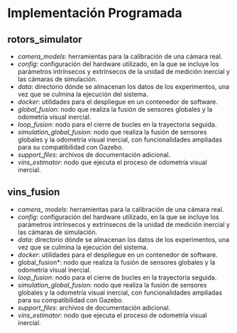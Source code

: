 # Implementación Programada

## rotors_simulator
- *camera_models*: herramientas para la calibración de una cámara real.
- *config*: configuración del hardware utilizado, en la que se incluye los parámetros intrínsecos y extrínsecos de la unidad de medición inercial y las cámaras de simulación.
- *data*: directorio dónde se almacenan los datos de los experimentos, una vez que se culmina la ejecución del sistema.
- *docker*: utilidades para el despliegue en un contenedor de software.
- *global_fusion*: nodo que realiza la fusión de sensores globales y la odometría visual inercial.
- *loop_fusion*: nodo para el cierre de bucles en la trayectoria seguida.
- *simulation_global_fusion*: nodo que realiza la fusión de sensores globales y la odometría visual inercial, con funcionalidades ampliadas para su compatibilidad con Gazebo.
- *support_files*: archivos de documentación adicional.
- *vins_estimator*: nodo que ejecuta el proceso de odometría visual inercial.

## vins_fusion
- *camera_ models*: herramientas para la calibración de una cámara real.
- *config*: configuración del hardware utilizado, en la que se incluye los parámetros intrínsecos y extrínsecos de la unidad de medición inercial y las cámaras de simulación.
- *data*: directorio dónde se almacenan los datos de los experimentos, una vez que se culmina la ejecución del sistema.
- *docker*: utilidades para el despliegue en un contenedor de software.
- global_fusion*: nodo que realiza la fusión de sensores globales y la odometría visual inercial.
- *loop_fusion*: nodo para el cierre de bucles en la trayectoria seguida.
- *simulation_global_fusion*: nodo que realiza la fusión de sensores globales y la odometría visual inercial, con funcionalidades ampliadas para su compatibilidad con Gazebo.
- *support_files*: archivos de documentación adicional.
- *vins_estimator*: nodo que ejecuta el proceso de odometría visual inercial.

